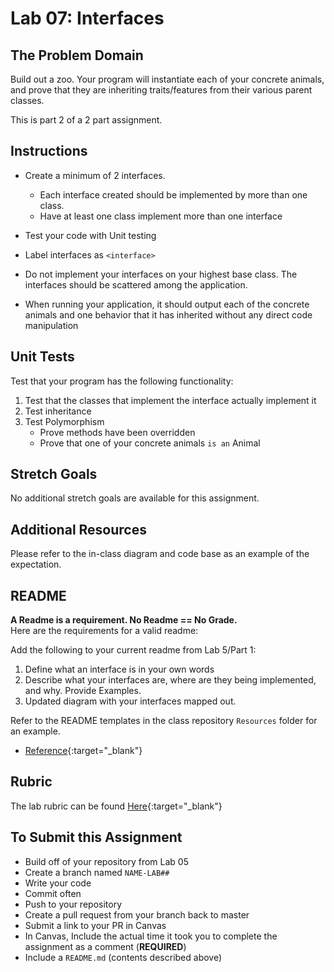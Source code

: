 # Lab 07: Interfaces

## The Problem Domain
Build out a zoo.  Your program will instantiate each of your concrete animals, and prove that they are inheriting traits/features from their various parent classes.

This is part 2 of a 2 part assignment. 

## Instructions
- Create a minimum of 2 interfaces.
	- Each interface created should be implemented by more than one class.
	- Have at least one class implement more than one interface
- Test your code with Unit testing
- Label interfaces as `<interface>`
- Do not implement your interfaces on your highest base class. The interfaces should be scattered among the application.

- When running your application, it should output each of the concrete animals and one behavior that it has inherited without any direct code manipulation

## Unit Tests
Test that your program has the following functionality: 
1. Test that the classes that implement the interface actually implement it
1. Test inheritance
1. Test Polymorphism
	- Prove methods have been overridden
	- Prove that one of your concrete animals `is an` Animal

## Stretch Goals

No additional stretch goals are available for this assignment.

## Additional Resources
Please refer to the in-class diagram and code base as an example of the expectation.

## README

**A Readme is a requirement. No Readme == No Grade.** <br />
Here are the requirements for a valid readme: <br />

Add the following to your current readme from Lab 5/Part 1:
1. Define what an interface is in your own words
1. Describe what your interfaces are, where are they being implemented, and why. Provide Examples.
1. Updated diagram with your interfaces mapped out.

Refer to the README templates in the class repository `Resources` folder for an example. 
- [Reference](https://github.com/noffle/art-of-readme){:target="_blank"}


## Rubric

The lab rubric can be found [Here](../../Resources/rubric){:target="_blank"} 

## To Submit this Assignment
- Build off of your repository from Lab 05
- Create a branch named `NAME-LAB##`
- Write your code
- Commit often
- Push to your repository
- Create a pull request from your branch back to master
- Submit a link to your PR in Canvas
- In Canvas, Include the actual time it took you to complete the assignment as a comment (**REQUIRED**)
- Include a `README.md` (contents described above)
